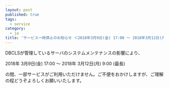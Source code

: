 ```yaml
---
layout: post
published: true
tags:
  - service
category:
  - ja
title: 'サービス一時停止のお知らせ ＜2018年3月9日(金) 17:00 〜 2018年3月12日(月) 9:00＞'
---
```

DBCLSが管理しているサーバのシステムメンテナンスの影響により、
 
2018年 3月9日(金) 17:00 ～ 2018年 3月12日(月) 9:00 (最長)
 
の間、一部サービスがご利用いただけません。ご不便をおかけしますが、ご理解の程どうぞよろしくお願いいたします。